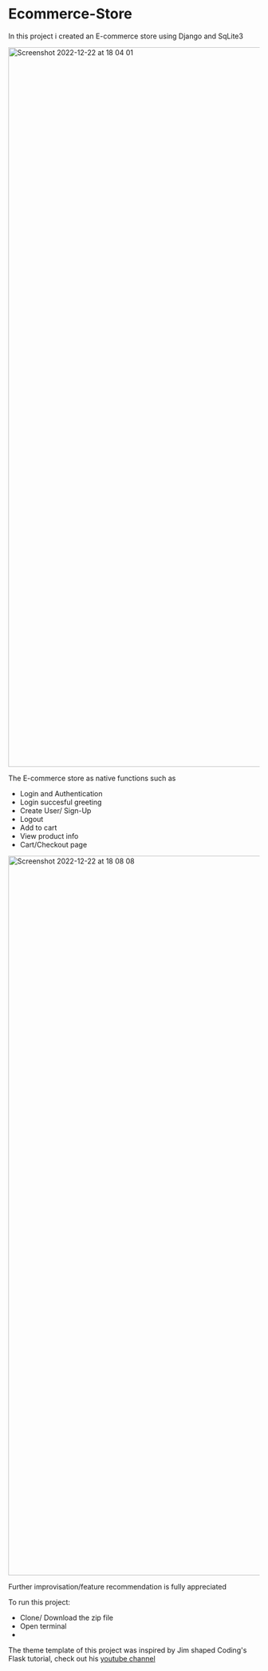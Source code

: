 # Ecommerce-Store


In this project i created an E-commerce store using Django and SqLite3 

<img width="1440" alt="Screenshot 2022-12-22 at 18 04 01" src="https://user-images.githubusercontent.com/86724208/209188862-df6366d5-e685-41f7-a42e-935e77880853.png">


The E-commerce store as native functions such as 

- Login and Authentication
- Login succesful greeting
- Create User/ Sign-Up
- Logout
- Add to cart
- View product info
- Cart/Checkout page


<img width="1440" alt="Screenshot 2022-12-22 at 18 08 08" src="https://user-images.githubusercontent.com/86724208/209188886-e59c4df7-53db-4b75-bf7f-885a8586cc1c.png">


Further improvisation/feature recommendation is fully appreciated


To run this project:
- Clone/ Download the zip file 
- Open terminal 
- 


The theme template of this project was inspired by Jim shaped Coding's Flask tutorial, check out his <a href="https://www.youtube.com/channel/UCU8d7rcShA7MGuDyYH1aWGg">youtube channel</a>






